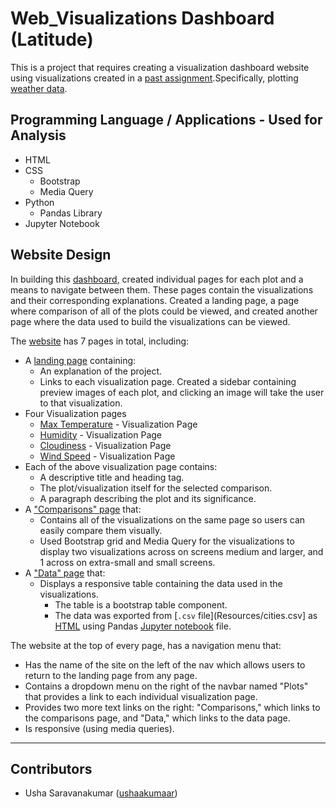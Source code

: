 # Web_Visualizations Dashboard (Latitude)

This is a project that requires creating a visualization dashboard website using visualizations created in a [past assignment](https://github.com/ushaakumaar/API-Challenge).Specifically, plotting [weather data](Resources/cities.csv).

## Programming Language / Applications - Used for Analysis

  * HTML
  * CSS
    - Bootstrap
    - Media Query
  * Python
    - Pandas Library
  * Jupyter Notebook

## Website Design

In building this [dashboard](https://ushaakumaar.github.io/Web_Visualizations), created individual pages for each plot and a means to navigate between them. These pages contain the visualizations and their corresponding explanations. Created a landing page, a page where comparison of all of the plots could be viewed, and created another page where the data used to build the visualizations can be viewed.

The [website](https://ushaakumaar.github.io/Web_Visualizations) has 7 pages in total, including:

* A [landing page](https://ushaakumaar.github.io/Web_Visualizations/index.html) containing:
    * An explanation of the project.
    * Links to each visualization page. Created a sidebar containing preview images of each plot, and clicking an image will take the user to that visualization.
* Four Visualization pages
    * [Max Temperature](https://ushaakumaar.github.io/Web_Visualizations/Visualizations/max_temp.html) - Visualization Page
    * [Humidity](https://ushaakumaar.github.io/Web_Visualizations/Visualizations/humidity.html) - Visualization Page
    * [Cloudiness](https://ushaakumaar.github.io/Web_Visualizations/Visualizations/cloudiness.html) - Visualization Page
    * [Wind Speed](https://ushaakumaar.github.io/Web_Visualizations/Visualizations/wind_speed.html) - Visualization Page
* Each of the above visualization page contains:
    * A descriptive title and heading tag.
    * The plot/visualization itself for the selected comparison.
    * A paragraph describing the plot and its significance.
* A ["Comparisons" page](https://ushaakumaar.github.io/Web_Visualizations/Comparison/comparison.html) that:
  * Contains all of the visualizations on the same page so users can easily compare them visually.
  * Used Bootstrap grid and Media Query for the visualizations to display two visualizations across on screens medium and larger, and 1 across on extra-small and small screens.
* A ["Data" page](https://ushaakumaar.github.io/Web_Visualizations/Data/data.html) that:
  * Displays a responsive table containing the data used in the visualizations.
    * The table is a bootstrap table component.
    * The data was exported from [`.csv` file](Resources/cities.csv] as [HTML](Data/html_created_from_python.html) using Pandas [Jupyter notebook](Data/create_html_from_csv.ipynb) file.

The website at the top of every page, has a navigation menu that:

* Has the name of the site on the left of the nav which allows users to return to the landing page from any page.
* Contains a dropdown menu on the right of the navbar named "Plots" that provides a link to each individual visualization page.
* Provides two more text links on the right: "Comparisons," which links to the comparisons page, and "Data," which links to the data page.
* Is responsive (using media queries). 

---

## Contributors

- Usha Saravanakumar ([ushaakumaar](https://github.com/ushaakumaar))
